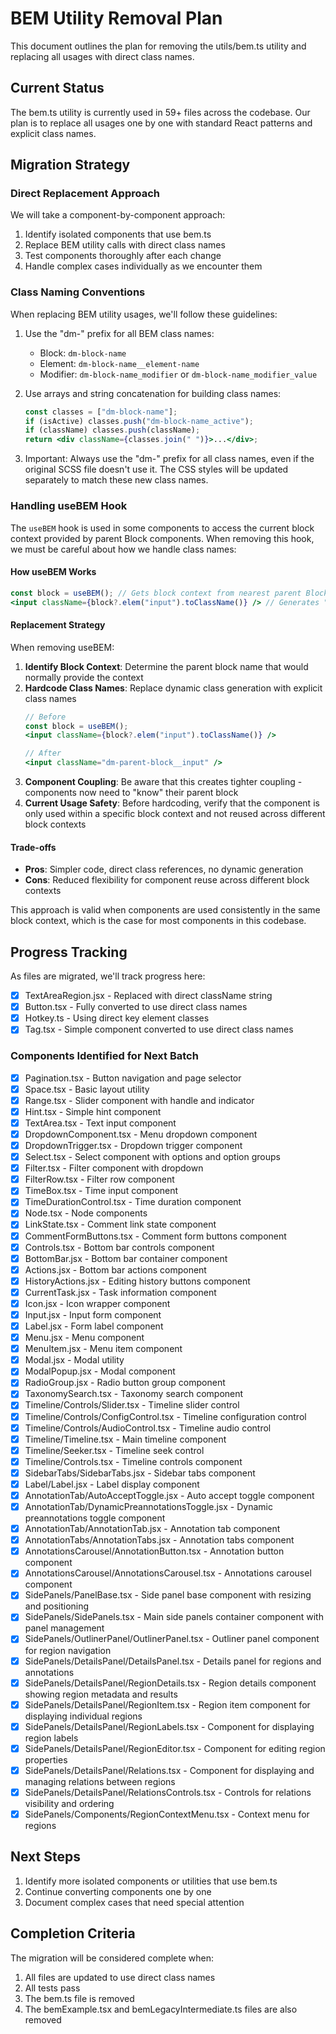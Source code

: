 # BEM Utility Removal Plan

This document outlines the plan for removing the utils/bem.ts utility and replacing all usages with direct class names.

## Current Status

The bem.ts utility is currently used in 59+ files across the codebase. Our plan is to replace all usages one by one with standard React patterns and explicit class names.

## Migration Strategy

### Direct Replacement Approach

We will take a component-by-component approach:

1. Identify isolated components that use bem.ts
2. Replace BEM utility calls with direct class names
3. Test components thoroughly after each change
4. Handle complex cases individually as we encounter them

### Class Naming Conventions

When replacing BEM utility usages, we'll follow these guidelines:

1. Use the "dm-" prefix for all BEM class names:
   - Block: `dm-block-name`
   - Element: `dm-block-name__element-name`
   - Modifier: `dm-block-name_modifier` or `dm-block-name_modifier_value`

2. Use arrays and string concatenation for building class names:
   ```jsx
   const classes = ["dm-block-name"];
   if (isActive) classes.push("dm-block-name_active");
   if (className) classes.push(className);
   return <div className={classes.join(" ")}>...</div>;
   ```
   
3. Important: Always use the "dm-" prefix for all class names, even if the original SCSS file doesn't use it.
   The CSS styles will be updated separately to match these new class names.

### Handling useBEM Hook

The `useBEM` hook is used in some components to access the current block context provided by parent Block components. When removing this hook, we must be careful about how we handle class names:

#### How useBEM Works

```jsx
const block = useBEM(); // Gets block context from nearest parent Block
<input className={block?.elem("input").toClassName()} /> // Generates "dm-parent-block__input"
```

#### Replacement Strategy

When removing useBEM:

1. **Identify Block Context**: Determine the parent block name that would normally provide the context
2. **Hardcode Class Names**: Replace dynamic class generation with explicit class names
   ```jsx
   // Before
   const block = useBEM();
   <input className={block?.elem("input").toClassName()} />
   
   // After
   <input className="dm-parent-block__input" />
   ```
3. **Component Coupling**: Be aware that this creates tighter coupling - components now need to "know" their parent block
4. **Current Usage Safety**: Before hardcoding, verify that the component is only used within a specific block context and not reused across different block contexts

#### Trade-offs

- **Pros**: Simpler code, direct class references, no dynamic generation
- **Cons**: Reduced flexibility for component reuse across different block contexts
  
This approach is valid when components are used consistently in the same block context, which is the case for most components in this codebase.

## Progress Tracking

As files are migrated, we'll track progress here:

- [x] TextAreaRegion.jsx - Replaced with direct className string
- [x] Button.tsx - Fully converted to use direct class names
- [x] Hotkey.ts - Using direct key element classes
- [x] Tag.tsx - Simple component converted to use direct class names

### Components Identified for Next Batch
- [x] Pagination.tsx - Button navigation and page selector
- [x] Space.tsx - Basic layout utility
- [x] Range.tsx - Slider component with handle and indicator
- [x] Hint.tsx - Simple hint component
- [x] TextArea.tsx - Text input component
- [x] DropdownComponent.tsx - Menu dropdown component
- [x] DropdownTrigger.tsx - Dropdown trigger component 
- [x] Select.tsx - Select component with options and option groups
- [x] Filter.tsx - Filter component with dropdown
- [x] FilterRow.tsx - Filter row component
- [x] TimeBox.tsx - Time input component
- [x] TimeDurationControl.tsx - Time duration component
- [x] Node.tsx - Node components
- [x] LinkState.tsx - Comment link state component
- [x] CommentFormButtons.tsx - Comment form buttons component
- [x] Controls.tsx - Bottom bar controls component
- [x] BottomBar.jsx - Bottom bar container component
- [x] Actions.jsx - Bottom bar actions component
- [x] HistoryActions.jsx - Editing history buttons component
- [x] CurrentTask.jsx - Task information component
- [x] Icon.jsx - Icon wrapper component
- [x] Input.jsx - Input form component
- [x] Label.jsx - Form label component
- [x] Menu.jsx - Menu component
- [x] MenuItem.jsx - Menu item component
- [x] Modal.jsx - Modal utility
- [x] ModalPopup.jsx - Modal component
- [x] RadioGroup.jsx - Radio button group component
- [x] TaxonomySearch.tsx - Taxonomy search component
- [x] Timeline/Controls/Slider.tsx - Timeline slider control
- [x] Timeline/Controls/ConfigControl.tsx - Timeline configuration control
- [x] Timeline/Controls/AudioControl.tsx - Timeline audio control
- [x] Timeline/Timeline.tsx - Main timeline component
- [x] Timeline/Seeker.tsx - Timeline seek control
- [x] Timeline/Controls.tsx - Timeline controls component
- [x] SidebarTabs/SidebarTabs.jsx - Sidebar tabs component
- [x] Label/Label.jsx - Label display component
- [x] AnnotationTab/AutoAcceptToggle.jsx - Auto accept toggle component
- [x] AnnotationTab/DynamicPreannotationsToggle.jsx - Dynamic preannotations toggle component
- [x] AnnotationTab/AnnotationTab.jsx - Annotation tab component
- [x] AnnotationTabs/AnnotationTabs.jsx - Annotation tabs component
- [x] AnnotationsCarousel/AnnotationButton.tsx - Annotation button component
- [x] AnnotationsCarousel/AnnotationsCarousel.tsx - Annotations carousel component
- [x] SidePanels/PanelBase.tsx - Side panel base component with resizing and positioning
- [x] SidePanels/SidePanels.tsx - Main side panels container component with panel management
- [x] SidePanels/OutlinerPanel/OutlinerPanel.tsx - Outliner panel component for region navigation
- [x] SidePanels/DetailsPanel/DetailsPanel.tsx - Details panel for regions and annotations
- [x] SidePanels/DetailsPanel/RegionDetails.tsx - Region details component showing region metadata and results
- [x] SidePanels/DetailsPanel/RegionItem.tsx - Region item component for displaying individual regions
- [x] SidePanels/DetailsPanel/RegionLabels.tsx - Component for displaying region labels
- [x] SidePanels/DetailsPanel/RegionEditor.tsx - Component for editing region properties
- [x] SidePanels/DetailsPanel/Relations.tsx - Component for displaying and managing relations between regions
- [x] SidePanels/DetailsPanel/RelationsControls.tsx - Controls for relations visibility and ordering
- [x] SidePanels/Components/RegionContextMenu.tsx - Context menu for regions

## Next Steps

1. Identify more isolated components or utilities that use bem.ts
2. Continue converting components one by one
3. Document complex cases that need special attention

## Completion Criteria

The migration will be considered complete when:
1. All files are updated to use direct class names
2. All tests pass
3. The bem.ts file is removed
4. The bemExample.tsx and bemLegacyIntermediate.ts files are also removed